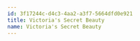 ```yaml
---
id: 3f17244c-d4c3-4aa2-a3f7-5664dfd0e921
title: Victoria's Secret Beauty
name: Victoria's Secret Beauty
---
```

